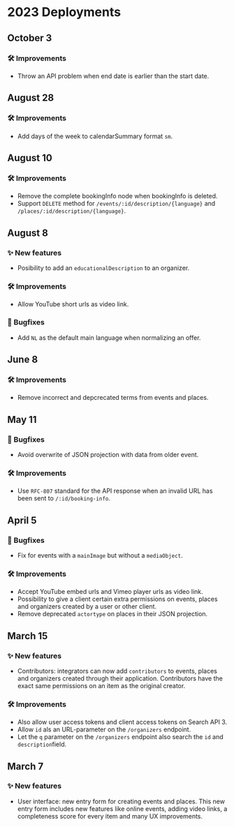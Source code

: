 # 2023 Deployments

## October 3

### 🛠 Improvements

* Throw an API problem when end date is earlier than the start date.

## August 28

### 🛠 Improvements

* Add days of the week to calendarSummary format `sm`.

## August 10

### 🛠 Improvements

* Remove the complete bookingInfo node when bookingInfo is deleted.
* Support `DELETE` method for `/events/:id/description/{language}` and `/places/:id/description/{language}`.

## August 8

### ✨ New features

* Posibility to add an `educationalDescription` to an organizer.

### 🛠 Improvements

* Allow YouTube short urls as video link.

### 🐛 Bugfixes

* Add `NL` as the default main language when normalizing an offer.

## June 8

### 🛠 Improvements

* Remove incorrect and depcrecated terms from events and places.

## May 11

### 🐛 Bugfixes

* Avoid overwrite of JSON projection with data from older event.

### 🛠 Improvements

* Use `RFC-807` standard for the API response when an invalid URL has been sent to `/:id/booking-info`.

## April 5

### 🐛 Bugfixes

* Fix for events with a `mainImage` but without a `mediaObject`.

### 🛠 Improvements

* Accept YouTube embed urls and Vimeo player urls as video link.
* Possibility to give a client certain extra permissions on events, places and organizers created by a user or other client.
* Remove deprecated `actortype` on places in their JSON projection.

## March 15

### ✨ New features

* Contributors: integrators can now add `contributors` to events, places and organizers created through their application. Contributors have the exact same permissions on an item as the original creator.

### 🛠 Improvements

* Also allow user access tokens and client access tokens on Search API 3.
* Allow `id` als an URL-parameter on the `/organizers` endpoint.
* Let the `q` parameter on the `/organizers` endpoint also search the `id` and `description`field.

## March 7

### ✨ New features

* User interface: new entry form for creating events and places. This new entry form includes new features like online events, adding video links, a completeness score for every item and many UX improvements.
